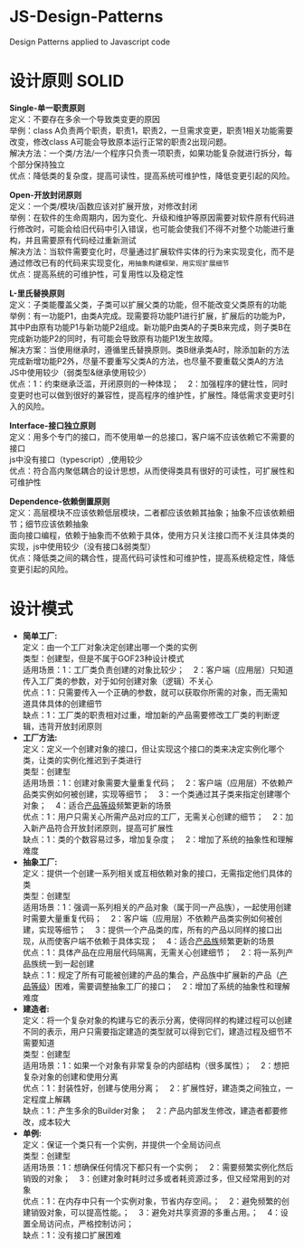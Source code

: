 # JS-Design-Patterns
Design Patterns applied to Javascript code

# 设计原则 SOLID

**Single-单一职责原则<br>**
定义：不要存在多余一个导致类变更的原因<br>
举例：class A负责两个职责，职责1，职责2，一旦需求变更，职责1相关功能需要改变，修改class A可能会导致原本运行正常的职责2出现问题。<br>
解决方法：一个类/方法/一个程序只负责一项职责，如果功能复杂就进行拆分，每个部分保持独立<br>
优点：降低类的复杂度，提高可读性，提高系统可维护性，降低变更引起的风险。<br>

**Open-开放封闭原则<br>**
定义：一个类/模块/函数应该对扩展开放，对修改封闭<br>
举例：在软件的生命周期内，因为变化、升级和维护等原因需要对软件原有代码进行修改时，可能会给旧代码中引入错误，也可能会使我们不得不对整个功能进行重构，并且需要原有代码经过重新测试<br>
解决方法：当软件需要变化时，尽量通过扩展软件实体的行为来实现变化，而不是通过修改已有的代码来实现变化，```用抽象构建框架，用实现扩展细节```<br>
优点：提高系统的可维护性，可复用性以及稳定性<br>

**L-里氏替换原则<br>**
定义：子类能覆盖父类，子类可以扩展父类的功能，但不能改变父类原有的功能<br>
举例：有一功能P1，由类A完成。现需要将功能P1进行扩展，扩展后的功能为P，其中P由原有功能P1与新功能P2组成。新功能P由类A的子类B来完成，则子类B在完成新功能P2的同时，有可能会导致原有功能P1发生故障。<br>
解决方案：当使用继承时，遵循里氏替换原则。类B继承类A时，除添加新的方法完成新增功能P2外，尽量不要重写父类A的方法，也尽量不要重载父类A的方法
JS中使用较少（弱类型&继承使用较少）<br>
优点：1：约束继承泛滥，开闭原则的一种体现；&nbsp;&nbsp;&nbsp;&nbsp;2：加强程序的健壮性，同时变更时也可以做到很好的兼容性，提高程序的维护性，扩展性。降低需求变更时引入的风险。


**Interface-接口独立原则<br>**
定义：用多个专门的接口，而不使用单一的总接口，客户端不应该依赖它不需要的接口<br>
js中没有接口（typescript）,使用较少<br>
优点：符合高内聚低耦合的设计思想，从而使得类具有很好的可读性，可扩展性和可维护性<br>

**Dependence-依赖倒置原则<br>**
定义：高层模块不应该依赖低层模块，二者都应该依赖其抽象；抽象不应该依赖细节；细节应该依赖抽象<br>
面向接口编程，依赖于抽象而不依赖于具体，使用方只关注接口而不关注具体类的实现，js中使用较少（没有接口&弱类型）<br>
优点：降低类之间的耦合性，提高代码可读性和可维护性，提高系统稳定性，降低变更引起的风险。<br>

# 设计模式
- **简单工厂:**<br>
定义：由一个工厂对象决定创建出哪一个类的实例<br>
类型：创建型，但是不属于GOF23种设计模式<br>
适用场景：1：工厂类负责创建的对象比较少；&nbsp;&nbsp;&nbsp;&nbsp;2：客户端（应用层）只知道传入工厂类的参数，对于如何创建对象（逻辑）不关心<br>
优点：1：只需要传入一个正确的参数，就可以获取你所需的对象，而无需知道具体具体的创建细节<br>
缺点：1：工厂类的职责相对过重，增加新的产品需要修改工厂类的判断逻辑，违背开放封闭原则<br>
- **工厂方法:**<br>
定义：定义一个创建对象的接口，但让实现这个接口的类来决定实例化哪个类，让类的实例化推迟到子类进行<br>
类型：创建型<br>
适用场景：1：创建对象需要大量重复代码；&nbsp;&nbsp;&nbsp;&nbsp;2：客户端（应用层）不依赖产品类实例如何被创建，实现等细节；&nbsp;&nbsp;&nbsp;&nbsp;3：一个类通过其子类来指定创建哪个对象；&nbsp;&nbsp;&nbsp;&nbsp;4：适合[产品等级](https://blog.csdn.net/lovelion/article/details/9319323)频繁更新的场景<br>
优点：1：用户只需关心所需产品对应的工厂，无需关心创建的细节；&nbsp;&nbsp;&nbsp;&nbsp;2：加入新产品符合开放封闭原则，提高可扩展性<br>
缺点：1：类的个数容易过多，增加复杂度；&nbsp;&nbsp;&nbsp;&nbsp;2：增加了系统的抽象性和理解难度<br>
- **抽象工厂:**<br>
定义：提供一个创建一系列相关或互相依赖对象的接口，无需指定他们具体的类<br>
类型：创建型<br>
适用场景：1：强调一系列相关的产品对象（属于同一产品族），一起使用创建时需要大量重复代码；&nbsp;&nbsp;&nbsp;&nbsp;2：客户端（应用层）不依赖产品类实例如何被创建，实现等细节；&nbsp;&nbsp;&nbsp;&nbsp;3：提供一个产品类的库，所有的产品以同样的接口出现，从而使客户端不依赖于具体实现；&nbsp;&nbsp;&nbsp;&nbsp;4：适合[产品族](https://blog.csdn.net/lovelion/article/details/9319323)频繁更新的场景<br>
优点：1：具体产品在应用层代码隔离，无需关心创建细节；&nbsp;&nbsp;&nbsp;&nbsp;2：将一系列产品族统一到一起创建<br>
缺点：1：规定了所有可能被创建的产品的集合，产品族中扩展新的产品（[产品等级](https://blog.csdn.net/lovelion/article/details/9319323)）困难，需要调整抽象工厂的接口；&nbsp;&nbsp;&nbsp;&nbsp;2：增加了系统的抽象性和理解难度<br>
- **建造者:**<br>
定义：将一个复杂对象的构建与它的表示分离，使得同样的构建过程可以创建不同的表示，用户只需要指定建造的类型就可以得到它们，建造过程及细节不需要知道<br>
类型：创建型<br>
适用场景：1：如果一个对象有非常复杂的内部结构（很多属性）；&nbsp;&nbsp;&nbsp;&nbsp;2：想把复杂对象的创建和使用分离<br>
优点：1：封装性好，创建与使用分离；&nbsp;&nbsp;&nbsp;&nbsp;2：扩展性好，建造类之间独立，一定程度上解耦<br>
缺点：1：产生多余的Builder对象；&nbsp;&nbsp;&nbsp;&nbsp;2：产品内部发生修改，建造者都要修改，成本较大<br>
- **单例:**<br>
定义：保证一个类只有一个实例，并提供一个全局访问点<br>
类型：创建型<br>
适用场景：1：想确保任何情况下都只有一个实例；&nbsp;&nbsp;&nbsp;&nbsp;2：需要频繁实例化然后销毁的对象；&nbsp;&nbsp;&nbsp;&nbsp;3：创建对象时耗时过多或者耗资源过多，但又经常用到的对象<br>
优点：1：在内存中只有一个实例对象，节省内存空间。；&nbsp;&nbsp;&nbsp;&nbsp;2：避免频繁的创建销毁对象，可以提高性能。；&nbsp;&nbsp;&nbsp;&nbsp;3：避免对共享资源的多重占用。；&nbsp;&nbsp;&nbsp;&nbsp;4：设置全局访问点，严格控制访问；&nbsp;&nbsp;&nbsp;&nbsp;<br>
缺点：1：没有接口扩展困难<br>

